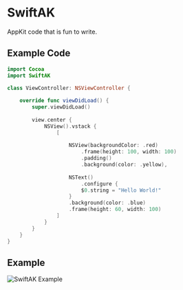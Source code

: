 # SwiftAK
AppKit code that is fun to write.

## Example Code

```swift
import Cocoa
import SwiftAK

class ViewController: NSViewController {
    
    override func viewDidLoad() {
        super.viewDidLoad()
        
        view.center {
            NSView().vstack {
                [
                    
                    NSView(backgroundColor: .red)
                        .frame(height: 100, width: 100)
                        .padding()
                        .background(color: .yellow),
                    
                    NSText()
                        .configure {
                        $0.string = "Hello World!"
                    }
                    .background(color: .blue)
                    .frame(height: 60, width: 100)
                ]
            }
        }
    }
}
```

## Example 

![SwiftAK Example](https://i.imgur.com/h8Gt8lq.png)
